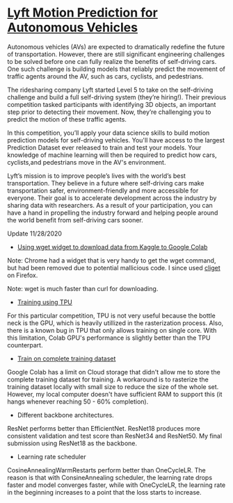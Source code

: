 # [Lyft Motion Prediction for Autonomous Vehicles](https://www.kaggle.com/c/lyft-motion-prediction-autonomous-vehicles)

Autonomous vehicles (AVs) are expected to dramatically redefine the future of transportation. However, there are still significant engineering challenges to be solved before one can fully realize the benefits of self-driving cars. One such challenge is building models that reliably predict the movement of traffic agents around the AV, such as cars, cyclists, and pedestrians.

The ridesharing company Lyft started Level 5 to take on the self-driving challenge and build a full self-driving system (they’re hiring!). Their previous competition tasked participants with identifying 3D objects, an important step prior to detecting their movement. Now, they’re challenging you to predict the motion of these traffic agents.

In this competition, you’ll apply your data science skills to build motion prediction models for self-driving vehicles. You'll have access to the largest Prediction Dataset ever released to train and test your models. Your knowledge of machine learning will then be required to predict how cars, cyclists,and pedestrians move in the AV's environment.

Lyft’s mission is to improve people’s lives with the world’s best transportation. They believe in a future where self-driving cars make transportation safer, environment-friendly and more accessible for everyone. Their goal is to accelerate development across the industry by sharing data with researchers. As a result of your participation, you can have a hand in propelling the industry forward and helping people around the world benefit from self-driving cars sooner.

Update 11/28/2020
- [Using wget widget to download data from Kaggle to Google Colab](https://www.kaggle.com/kool777/ultimate-google-colab-training-batch-size-64)

Note: Chrome had a widget that is very handy to get the wget command, but had been removed due to potential mallicious code. I since used [cliget](https://github.com/zaidka/cliget) on Firefox.

Note: wget is much faster than curl for downloading.

- [Training using TPU](https://www.kaggle.com/doanquanvietnamca/tpu-resnet50-faster-better)

For this particular competition, TPU is not very useful because the bottle neck is the GPU, which is heavily utillized in the rasterization process. Also, there is a known bug in TPU that only allows training on single core. With this limitation, Colab GPU's performance is slightly better than the TPU counterpart.

- [Train on complete training dataset](https://www.kaggle.com/philculliton/lyft-full-training-set)

Google Colab has a limit on Cloud storage that didn't allow me to store the complete training dataset for training.
A workaround is to rasterize the training dataset locally with small size to reduce the size of the whole set. However, my local computer doesn't have sufficient RAM to support this (it hangs whenever reaching 50 - 60% completion).

- Different backbone architectures. 

ResNet performs better than EfficientNet. ResNet18 produces more consistent validation and test score than ResNet34 and ResNet50. My final submission using ResNet18 as the backbone.

- Learning rate scheduler

CosineAnnealingWarmRestarts perform better than OneCycleLR. The reason is that with ConsineAnnealing scheduler, the learning rate drops faster and model converges faster, while with OneCycleLR, the learning rate in the beginning increases to a point that the loss starts to increase.
